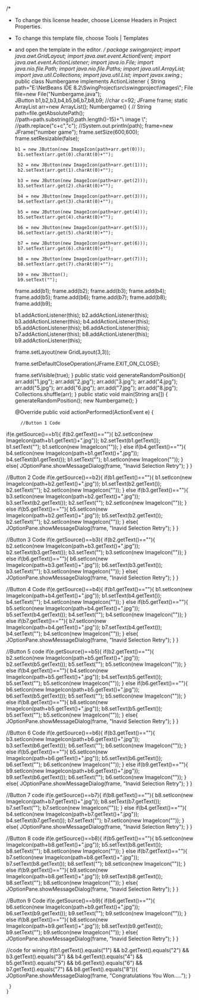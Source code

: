 /*
 * To change this license header, choose License Headers in Project Properties.
 * To change this template file, choose Tools | Templates
 * and open the template in the editor.
 */
package swingproject;
import java.awt.GridLayout;
import java.awt.event.ActionEvent;
import java.awt.event.ActionListener;
import java.io.File;
import java.nio.file.Path;
import java.nio.file.Paths;
import java.util.ArrayList;
import java.util.Collections;
import java.util.List;
import javax.swing.*;
public class Numbergame implements ActionListener
{
    String path="E:\\NetBeans IDE 8.2\\SwingProject\\src\\swingproject\\images\\";
  File file=new File("Numbergame.java");  
  JButton b1,b2,b3,b4,b5,b6,b7,b8,b9;
  //char c=92;
  JFrame frame;
  static ArrayList<String> arr=new ArrayList<String>();
  Numbergame()
  {
     // String path=file.getAbsolutePath();
      //path=path.substring(0,path.length()-15)+"\\ image \\";
      //path.replace("c+c","c");
      //System.out.println(path);
      frame=new JFrame("number game");
      frame.setSize(600,600);
      frame.setResizable(false);
      
       b1 = new JButton(new ImageIcon(path+arr.get(0)));
        b1.setText(arr.get(0).charAt(0)+"");
       
        b2 = new JButton(new ImageIcon(path+arr.get(1)));
        b2.setText(arr.get(1).charAt(0)+"");
       
        b3 = new JButton(new ImageIcon(path+arr.get(2)));
        b3.setText(arr.get(2).charAt(0)+"");

        b4 = new JButton(new ImageIcon(path+arr.get(3)));
        b4.setText(arr.get(3).charAt(0)+"");

        b5 = new JButton(new ImageIcon(path+arr.get(4)));
        b5.setText(arr.get(4).charAt(0)+"");

        b6 = new JButton(new ImageIcon(path+arr.get(5)));
        b6.setText(arr.get(5).charAt(0)+"");

        b7 = new JButton(new ImageIcon(path+arr.get(6)));
        b7.setText(arr.get(6).charAt(0)+"");

        b8 = new JButton(new ImageIcon(path+arr.get(7)));
        b8.setText(arr.get(7).charAt(0)+"");

        b9 = new JButton();
        b9.setText("");
      
      
      frame.add(b1);
      frame.add(b2);
      frame.add(b3);
      frame.add(b4);
      frame.add(b5);
      frame.add(b6);
      frame.add(b7);
      frame.add(b8);
      frame.add(b9);
        
      b1.addActionListener(this);
      b2.addActionListener(this);
      b3.addActionListener(this);
      b4.addActionListener(this);
      b5.addActionListener(this);
      b6.addActionListener(this);
      b7.addActionListener(this);
      b8.addActionListener(this);
      b9.addActionListener(this);
      
      
      frame.setLayout(new GridLayout(3,3));
      
      
      
     frame.setDefaultCloseOperation(JFrame.EXIT_ON_CLOSE);
     
     frame.setVisible(true);
  }
  public static void generateRandomPosition(){
       arr.add("1.jpg");
       arr.add("2.jpg");
       arr.add("3.jpg");
       arr.add("4.jpg");
       arr.add("5.jpg");
       arr.add("6.jpg");
       arr.add("7.jpg");
       arr.add("8.jpg");
       Collections.shuffle(arr);
   }
  public static void main(String ars[])
  {
      generateRandomPosition();
      new Numbergame();
  }

    @Override
    public void actionPerformed(ActionEvent e) 
    {
   
         //Button 1 Code
if(e.getSource()==b1){
if(b2.getText()==""){
b2.setIcon(new ImageIcon(path+b1.getText()+".jpg"));
b2.setText(b1.getText());
b1.setText("");
b1.setIcon(new ImageIcon(""));
}
else if(b4.getText()==""){
b4.setIcon(new ImageIcon(path+b1.getText()+".jpg"));
b4.setText(b1.getText());
b1.setText("");
b1.setIcon(new ImageIcon(""));
}
else{
JOptionPane.showMessageDialog(frame, "Inavid Selection Retry");
}
}

//Button 2 Code
if(e.getSource()==b2){
if(b1.getText()==""){
b1.setIcon(new ImageIcon(path+b2.getText()+".jpg"));
b1.setText(b2.getText());
b2.setText("");
b2.setIcon(new ImageIcon(""));
}
else if(b3.getText()==""){
b3.setIcon(new ImageIcon(path+b2.getText()+".jpg"));
b3.setText(b2.getText());
b2.setText("");
b2.setIcon(new ImageIcon(""));
}
else if(b5.getText()==""){
b5.setIcon(new ImageIcon(path+b2.getText()+".jpg"));
b5.setText(b2.getText());
b2.setText("");
b2.setIcon(new ImageIcon(""));
}
else{
JOptionPane.showMessageDialog(frame, "Inavid Selection Retry");
}
}

//Button 3 Code
if(e.getSource()==b3){
if(b2.getText()==""){
b2.setIcon(new ImageIcon(path+b3.getText()+".jpg"));
b2.setText(b3.getText());
b3.setText("");
b3.setIcon(new ImageIcon(""));
}
else if(b6.getText()==""){
b6.setIcon(new ImageIcon(path+b3.getText()+".jpg"));
b6.setText(b3.getText());
b3.setText("");
b3.setIcon(new ImageIcon(""));
}
else{
JOptionPane.showMessageDialog(frame, "Inavid Selection Retry");
}
}

//Button 4 Code
if(e.getSource()==b4){
if(b1.getText()==""){
b1.setIcon(new ImageIcon(path+b4.getText()+".jpg"));
b1.setText(b4.getText());
b4.setText("");
b4.setIcon(new ImageIcon(""));
}
else if(b5.getText()==""){
b5.setIcon(new ImageIcon(path+b4.getText()+".jpg"));
b5.setText(b4.getText());
b4.setText("");
b4.setIcon(new ImageIcon(""));
}
else if(b7.getText()==""){
b7.setIcon(new ImageIcon(path+b4.getText()+".jpg"));
b7.setText(b4.getText());
b4.setText("");
b4.setIcon(new ImageIcon(""));
}
else{
JOptionPane.showMessageDialog(frame, "Inavid Selection Retry");
}
}

//Button 5 code
if(e.getSource()==b5){
if(b2.getText()==""){
b2.setIcon(new ImageIcon(path+b5.getText()+".jpg"));
b2.setText(b5.getText());
b5.setText("");
b5.setIcon(new ImageIcon(""));
}
else if(b4.getText()==""){
b4.setIcon(new ImageIcon(path+b5.getText()+".jpg"));
b4.setText(b5.getText());
b5.setText("");
b5.setIcon(new ImageIcon(""));
}
else if(b6.getText()==""){
b6.setIcon(new ImageIcon(path+b5.getText()+".jpg"));
b6.setText(b5.getText());
b5.setText("");
b5.setIcon(new ImageIcon(""));
}
else if(b8.getText()==""){
b8.setIcon(new ImageIcon(path+b5.getText()+".jpg"));
b8.setText(b5.getText());
b5.setText("");
b5.setIcon(new ImageIcon(""));
}
else{
JOptionPane.showMessageDialog(frame, "Inavid Selection Retry");
}
}

//Button 6 Code
if(e.getSource()==b6){
if(b3.getText()==""){
b3.setIcon(new ImageIcon(path+b6.getText()+".jpg"));
b3.setText(b6.getText());
b6.setText("");
b6.setIcon(new ImageIcon(""));
}
else if(b5.getText()==""){
b5.setIcon(new ImageIcon(path+b6.getText()+".jpg"));
b5.setText(b6.getText());
b6.setText("");
b6.setIcon(new ImageIcon("")); 
}
else if(b9.getText()==""){
b9.setIcon(new ImageIcon(path+b6.getText()+".jpg"));
b9.setText(b6.getText());
b6.setText("");
b6.setIcon(new ImageIcon(""));
}
else{
JOptionPane.showMessageDialog(frame, "Inavid Selection Retry");
}
}

//Button 7 code
if(e.getSource()==b7){
if(b8.getText()==""){
b8.setIcon(new ImageIcon(path+b7.getText()+".jpg"));
b8.setText(b7.getText());
b7.setText("");
b7.setIcon(new ImageIcon(""));
}
else if(b4.getText()==""){
b4.setIcon(new ImageIcon(path+b7.getText()+".jpg"));
b4.setText(b7.getText());
b7.setText("");
b7.setIcon(new ImageIcon(""));
}
else{
JOptionPane.showMessageDialog(frame, "Inavid Selection Retry");
}
}

//Button 8 code
if(e.getSource()==b8){
if(b5.getText()==""){
b5.setIcon(new ImageIcon(path+b8.getText()+".jpg"));
b5.setText(b8.getText());
b8.setText("");
b8.setIcon(new ImageIcon(""));
}
else if(b7.getText()==""){
b7.setIcon(new ImageIcon(path+b8.getText()+".jpg"));
b7.setText(b8.getText());
b8.setText("");
b8.setIcon(new ImageIcon(""));
}
else if(b9.getText()==""){
b9.setIcon(new ImageIcon(path+b8.getText()+".jpg"));
b9.setText(b8.getText());
b8.setText("");
b8.setIcon(new ImageIcon(""));
}
else{
JOptionPane.showMessageDialog(frame, "Inavid Selection Retry");
}
}

//Button 9 Code
if(e.getSource()==b9){
if(b6.getText()==""){
b6.setIcon(new ImageIcon(path+b9.getText()+".jpg"));
b6.setText(b9.getText());
b9.setText("");
b9.setIcon(new ImageIcon(""));
}
else if(b8.getText()==""){
b8.setIcon(new ImageIcon(path+b9.getText()+".jpg"));
b8.setText(b9.getText());
b9.setText("");
b9.setIcon(new ImageIcon(""));
}
else{
JOptionPane.showMessageDialog(frame, "Inavid Selection Retry");
}
}

//code for wining
if(b1.getText().equals("1") && b2.getText().equals("2") && b3.getText().equals("3") && b4.getText().equals("4") && b5.getText().equals("5") && b6.getText().equals("6") && b7.getText().equals("7") && b8.getText().equals("8")){
            JOptionPane.showMessageDialog(frame, "Congratulations You Won.....");
        }

     }
    }
